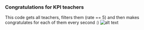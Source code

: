 ### Congratulations for KPI teachers

This code gets all teachers, filters them (rate == 5) and then makes congratulates for each of them every second :)
![alt text](https://i.imgur.com/kAi2XGq.png)
